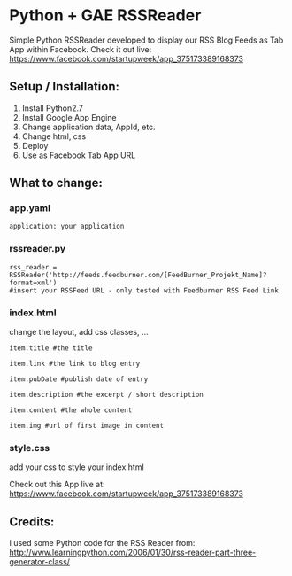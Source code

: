 Python + GAE RSSReader
=============

Simple Python RSSReader developed to display our RSS Blog Feeds as Tab App within Facebook.
Check it out live: https://www.facebook.com/startupweek/app_375173389168373

Setup / Installation:
-------------------
1. Install Python2.7
2. Install Google App Engine
3. Change application data, AppId, etc.
4. Change html, css
5. Deploy
6. Use as Facebook Tab App URL


What to change:
---------------
### app.yaml
    application: your_application

### rssreader.py
    rss_reader = RSSReader('http://feeds.feedburner.com/[FeedBurner_Projekt_Name]?format=xml')
    #insert your RSSFeed URL - only tested with Feedburner RSS Feed Link

### index.html
change the layout, add css classes, ...
    
    item.title #the title
    
    item.link #the link to blog entry
    
    item.pubDate #publish date of entry
    
    item.description #the excerpt / short description
    
    item.content #the whole content
    
    item.img #url of first image in content

### style.css
add your css to style your index.html


Check out this App live at: https://www.facebook.com/startupweek/app_375173389168373

Credits:
--------
I used some Python code for the RSS Reader from: http://www.learningpython.com/2006/01/30/rss-reader-part-three-generator-class/